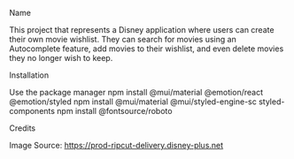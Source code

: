 Name

This project that represents a Disney application where users can create their own movie wishlist. They can search for movies using an Autocomplete feature, add movies to their wishlist, and even delete movies they no longer wish to keep.

Installation

Use the package manager 
npm install @mui/material @emotion/react @emotion/styled
npm install @mui/material @mui/styled-engine-sc styled-components
npm install @fontsource/roboto

Credits

Image Source: https://prod-ripcut-delivery.disney-plus.net